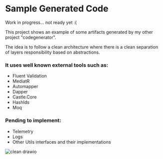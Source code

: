 # Sample Generated Code
<p>Work in progress... not ready yet :( </p>

<p>This project shows an example of some artifacts generated by my other project "codegenerator".</p>

<p>The idea is to follow a clean architecture where there is a clean separation of layers responsibility based on abstractions.</p>

### It uses well known external tools such as:

<ul>
   <li>Fluent Validation</li>
   <li>MediatR</li> 
   <li>Automapper</li> 
   <li>Dapper</li> 
   <li>Castle.Core</li> 
   <li>HashIds</li> 
   <li>Moq</li> 
</ul>

### Pending to implement:

<ul>
 <li>Telemetry</li> 
 <li>Logs</li>
 <li>Other Utils interfaces and their implementations</li>
</ul>



![clean drawio](https://github.com/juanidamato/SampleGeneratedCode/assets/16365314/6bf8733b-c22a-4e6b-839c-219e8bddcecb)

